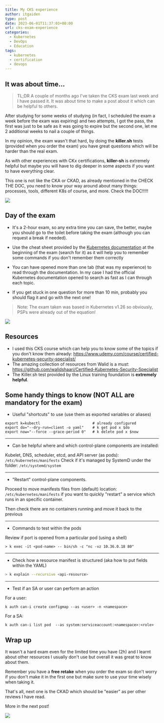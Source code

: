 ```yaml
---
title: My CKS experience
author: itgaiden
type: post
date: 2023-06-01T11:37:03+00:00
url: cks-exam-experience
categories:
  - Kubernetes
  - DevOps
  - Education
tags:
  - kubernetes
  - certification
  - devops
---
```


## It was about time...

>TL;DR A couple of months ago I've taken the CKS exam last week and I have passed it. It was about time to make a post about it which can be helpful to others.

After studying for some weeks of studying (in fact, I scheduled the exam a week before the exam was expiring) and two attempts, I got the pass, the first was just to be safe as it was going to expire but the second one, let me 2 additional weeks to nail a couple of things.

In my opinion, the exam wasn't that hard, by doing the **killer.sh** tests (provided when you order the exam) you have great questions which will be harder than the real exam.

As with other experiences with CKx certifications, **killer-sh** is extremely helpful but maybe you will have to dig deeper in some aspects if you want to have everything clear.

This one is not like the CKA or CKAD, as already mentioned in the CHECK THE DOC, you need to know your way around about many things: processes, tools, different K8s of course, and more. Check the DOC!!!!!

![](https://media.giphy.com/media/tF8vMUeGUkHNTgCC4E/giphy.gif)

## Day of the exam

- It's a 2-hour exam, so any extra time you can save, the better, maybe you should go to the toilet before taking the exam (although you can request a break if needed).

- Use the cheat sheet provided by the [Kubernetes documentation](https://kubernetes.io/docs/reference/kubectl/cheatsheet/) at the beginning of the exam (search for it) as it will help you to remember some commands if you don't remember them correctly
- You can have opened more than one tab (that was my experience) to read through the documentation. In my case I had the official Kubernetes documentation opened to search as fast as I can through each topic.

- If you get stuck in one question for more than 10 min, probably you should flag it and go with the next one!

> Note: The exam taken was based in Kubernetes v1.26 so obviously, PSPs were already out of the equation!

![](https://media.giphy.com/media/X86IXaftArdHRmnBli/giphy.gif)

## Resources

- I used this CKS course which can help you to know some of the topics if you don't know them already: https://www.udemy.com/course/certified-kubernetes-security-specialist/
- The amazing collection of resources from Walid is a *must*: https://github.com/walidshaari/Certified-Kubernetes-Security-Specialist
- The Killer.sh test provided by the Linux training foundation is **extremely helpful**.

## Some handy things to know (NOT ALL are mandatory for the exam)

- Useful "shortcuts" to use (use them as exported variables or aliases)

```
export k=kubectl                        # already configured
export do="--dry-run=client -o yaml"    # k get pod x $do
export now="--force --grace-period 0"   # k delete pod x $now
```

---

- Can be helpful where and which control-plane components are installed:

Kubelet, DNS, scheduler, etcd, and API server (as pods): ```/etc/kubernetes/manifests``` 
Check if it's managed by SystemD under the folder: ```/etc/systemd/system```

---

- "Restart" control-plane components.

Proceed to move manifests files from (default) location: ```/etc/kubernetes/manifests``` if you want to quickly "restart" a service which runs in an specific container.

Then check there are no containers running and move it back to the previous

---

-  Commands to test within the pods

Review if port is opened from a particular pod (using a shell)
``` shell
> k exec -it <pod-name> -- bin/sh -c "nc -vz 10.36.0.18 80"
```
---
- Check how a resource manifest is structured (aka how to put fields within the YAML)

``` bash
> k explain --recursive <api-resource> 
```
---

- Test if an SA or user can perform an action

For a user:
``` shell
k auth can-i create configmap --as <user> -n <namespace>
```
For a SA:
``` shell
k auth can-i list pod  --as system:serviceaccount:<namespace>:<role>
```
## Wrap up 

It wasn't a hard exam even for the limited time you have (2h) and I learnt about other resources I usually don't use but overall it was great to know about them.

Remember you have a **free retake** when you order the exam so don't worry if you don't make it in the first one but make sure to use your time wisely when taking it.

That's all, next one is the CKAD which should be "easier" as per other reviews I have read.

More in the next post!

![](https://media.giphy.com/media/BoHCeLmEKytt7oFxyR/giphy.gif)